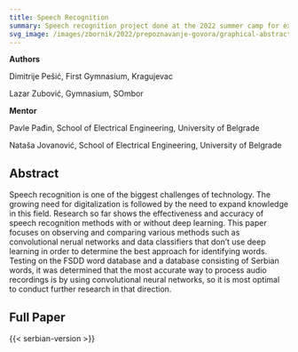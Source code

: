 ```yaml
---
title: Speech Recognition
summary: Speech recognition project done at the 2022 summer camp for experienced participants by Dimitrije Pešić and Lazar Zubović.
svg_image: /images/zbornik/2022/prepoznavanje-govora/graphical-abstract.svg
---
```


**Authors** 

Dimitrije Pešić, First Gymnasium, Kragujevac

Lazar Zubović, Gymnasium, SOmbor

**Mentor** 

Pavle Pađin, School of Electrical Engineering, University of Belgrade

Nataša Jovanović, School of Electrical Engineering, University of Belgrade

## Abstract

Speech recognition is one of the biggest challenges of technology. The growing need for digitalization is followed by the need to expand knowledge in this field. Research so far shows the effectiveness and accuracy of speech recognition methods with or without deep learning. This paper focuses on observing and comparing various methods such as convolutional nerual networks and data classifiers that don’t use deep learning in order to determine the best approach for identifying words. Testing on the FSDD word database and a database consisting of Serbian words, it was determined that the most accurate way to process audio recordings is by using convolutional neural networks, so it is most optimal to conduct further research in that direction.

## Full Paper

{{< serbian-version >}}
